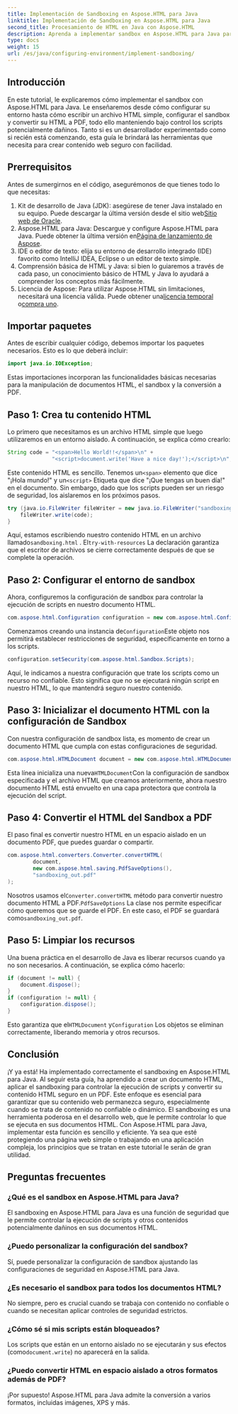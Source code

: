 ```yaml
---
title: Implementación de Sandboxing en Aspose.HTML para Java
linktitle: Implementación de Sandboxing en Aspose.HTML para Java
second_title: Procesamiento de HTML en Java con Aspose.HTML
description: Aprenda a implementar sandbox en Aspose.HTML para Java para controlar de forma segura la ejecución de scripts en sus documentos HTML y convertirlos a PDF.
type: docs
weight: 15
url: /es/java/configuring-environment/implement-sandboxing/
---
```

## Introducción
En este tutorial, le explicaremos cómo implementar el sandbox con Aspose.HTML para Java. Le enseñaremos desde cómo configurar su entorno hasta cómo escribir un archivo HTML simple, configurar el sandbox y convertir su HTML a PDF, todo ello manteniendo bajo control los scripts potencialmente dañinos. Tanto si es un desarrollador experimentado como si recién está comenzando, esta guía le brindará las herramientas que necesita para crear contenido web seguro con facilidad.
## Prerrequisitos
Antes de sumergirnos en el código, asegurémonos de que tienes todo lo que necesitas:
1.  Kit de desarrollo de Java (JDK): asegúrese de tener Java instalado en su equipo. Puede descargar la última versión desde el sitio web[Sitio web de Oracle](https://www.oracle.com/java/technologies/javase-downloads.html).
2.  Aspose.HTML para Java: Descargue y configure Aspose.HTML para Java. Puede obtener la última versión en[Página de lanzamiento de Aspose](https://releases.aspose.com/html/java/).
3. IDE o editor de texto: elija su entorno de desarrollo integrado (IDE) favorito como IntelliJ IDEA, Eclipse o un editor de texto simple.
4. Comprensión básica de HTML y Java: si bien lo guiaremos a través de cada paso, un conocimiento básico de HTML y Java lo ayudará a comprender los conceptos más fácilmente.
5.  Licencia de Aspose: Para utilizar Aspose.HTML sin limitaciones, necesitará una licencia válida. Puede obtener una[licencia temporal](https://purchase.aspose.com/temporary-license/) o[compra uno](https://purchase.aspose.com/buy).

## Importar paquetes
Antes de escribir cualquier código, debemos importar los paquetes necesarios. Esto es lo que deberá incluir:
```java
import java.io.IOException;
```
Estas importaciones incorporan las funcionalidades básicas necesarias para la manipulación de documentos HTML, el sandbox y la conversión a PDF.

## Paso 1: Crea tu contenido HTML
Lo primero que necesitamos es un archivo HTML simple que luego utilizaremos en un entorno aislado. A continuación, se explica cómo crearlo:
```java
String code = "<span>Hello World!!</span>\n" +
              "<script>document.write('Have a nice day!');</script>\n";
```
 Este contenido HTML es sencillo. Tenemos un`<span>` elemento que dice "¡Hola mundo!" y un`<script>` Etiqueta que dice "¡Que tengas un buen día!" en el documento. Sin embargo, dado que los scripts pueden ser un riesgo de seguridad, los aislaremos en los próximos pasos.
```java
try (java.io.FileWriter fileWriter = new java.io.FileWriter("sandboxing.html")) {
    fileWriter.write(code);
}
```
Aquí, estamos escribiendo nuestro contenido HTML en un archivo llamado`sandboxing.html` . El`try-with-resources` La declaración garantiza que el escritor de archivos se cierre correctamente después de que se complete la operación.
## Paso 2: Configurar el entorno de sandbox
Ahora, configuremos la configuración de sandbox para controlar la ejecución de scripts en nuestro documento HTML.
```java
com.aspose.html.Configuration configuration = new com.aspose.html.Configuration();
```
 Comenzamos creando una instancia de`Configuration`Este objeto nos permitirá establecer restricciones de seguridad, específicamente en torno a los scripts.
```java
configuration.setSecurity(com.aspose.html.Sandbox.Scripts);
```
Aquí, le indicamos a nuestra configuración que trate los scripts como un recurso no confiable. Esto significa que no se ejecutará ningún script en nuestro HTML, lo que mantendrá seguro nuestro contenido.
## Paso 3: Inicializar el documento HTML con la configuración de Sandbox
Con nuestra configuración de sandbox lista, es momento de crear un documento HTML que cumpla con estas configuraciones de seguridad.
```java
com.aspose.html.HTMLDocument document = new com.aspose.html.HTMLDocument("sandboxing.html", configuration);
```
 Esta línea inicializa una nueva`HTMLDocument`Con la configuración de sandbox especificada y el archivo HTML que creamos anteriormente, ahora nuestro documento HTML está envuelto en una capa protectora que controla la ejecución del script.
## Paso 4: Convertir el HTML del Sandbox a PDF
El paso final es convertir nuestro HTML en un espacio aislado en un documento PDF, que puedes guardar o compartir.
```java
com.aspose.html.converters.Converter.convertHTML(
        document,
        new com.aspose.html.saving.PdfSaveOptions(),
        "sandboxing_out.pdf"
);
```
 Nosotros usamos el`Converter.convertHTML` método para convertir nuestro documento HTML a PDF.`PdfSaveOptions` La clase nos permite especificar cómo queremos que se guarde el PDF. En este caso, el PDF se guardará como`sandboxing_out.pdf`.
## Paso 5: Limpiar los recursos
Una buena práctica en el desarrollo de Java es liberar recursos cuando ya no son necesarios. A continuación, se explica cómo hacerlo:
```java
if (document != null) {
    document.dispose();
}
if (configuration != null) {
    configuration.dispose();
}
```
 Esto garantiza que el`HTMLDocument` y`Configuration` Los objetos se eliminan correctamente, liberando memoria y otros recursos.

## Conclusión
¡Y ya está! Ha implementado correctamente el sandboxing en Aspose.HTML para Java. Al seguir esta guía, ha aprendido a crear un documento HTML, aplicar el sandboxing para controlar la ejecución de scripts y convertir su contenido HTML seguro en un PDF. Este enfoque es esencial para garantizar que su contenido web permanezca seguro, especialmente cuando se trata de contenido no confiable o dinámico.
El sandboxing es una herramienta poderosa en el desarrollo web, que le permite controlar lo que se ejecuta en sus documentos HTML. Con Aspose.HTML para Java, implementar esta función es sencillo y eficiente. Ya sea que esté protegiendo una página web simple o trabajando en una aplicación compleja, los principios que se tratan en este tutorial le serán de gran utilidad.
## Preguntas frecuentes
### ¿Qué es el sandbox en Aspose.HTML para Java?
El sandboxing en Aspose.HTML para Java es una función de seguridad que le permite controlar la ejecución de scripts y otros contenidos potencialmente dañinos en sus documentos HTML.
### ¿Puedo personalizar la configuración del sandbox?
Sí, puede personalizar la configuración de sandbox ajustando las configuraciones de seguridad en Aspose.HTML para Java.
### ¿Es necesario el sandbox para todos los documentos HTML?
No siempre, pero es crucial cuando se trabaja con contenido no confiable o cuando se necesitan aplicar controles de seguridad estrictos.
### ¿Cómo sé si mis scripts están bloqueados?
 Los scripts que están en un entorno aislado no se ejecutarán y sus efectos (como`document.write`) no aparecerá en la salida.
### ¿Puedo convertir HTML en espacio aislado a otros formatos además de PDF?
¡Por supuesto! Aspose.HTML para Java admite la conversión a varios formatos, incluidas imágenes, XPS y más.